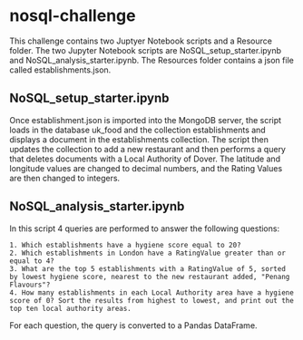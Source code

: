 # nosql-challenge

This challenge contains two Juptyer Notebook scripts and a Resource folder. The two Jupyter Notebook scripts are NoSQL_setup_starter.ipynb and NoSQL_analysis_starter.ipynb. The Resources folder contains a json file called establishments.json.

## NoSQL_setup_starter.ipynb
Once establishment.json is imported into the MongoDB server, the script loads in the database uk_food and the collection establishments and displays a document in the establishments collection. The script then updates the collection to add a new restaurant and then performs a query that deletes documents with a Local Authority of Dover. The latitude and longitude values are changed to decimal numbers, and the Rating Values are then changed to integers.

## NoSQL_analysis_starter.ipynb
In this script 4 queries are performed to answer the following questions:
    
    1. Which establishments have a hygiene score equal to 20?
    2. Which establishments in London have a RatingValue greater than or equal to 4?
    3. What are the top 5 establishments with a RatingValue of 5, sorted by lowest hygiene score, nearest to the new restaurant added, "Penang Flavours"? 
    4. How many establishments in each Local Authority area have a hygiene score of 0? Sort the results from highest to lowest, and print out the top ten local authority areas.

For each question, the query is converted to a Pandas DataFrame.
